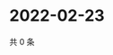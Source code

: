 # 2022-02-23

共 0 条

<!-- BEGIN WEIBO -->
<!-- 最后更新时间 Wed Feb 23 2022 21:10:19 GMT+0800 (China Standard Time) -->

<!-- END WEIBO -->
